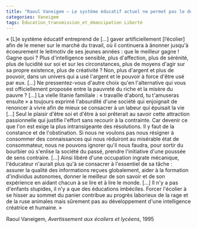 ```yaml
---
title: "Raoul Vaneigem – Le système éducatif actuel ne permet pas le développement d'une intelligence créatrice et humaine"
categories: Vaneigem
tags: Éducation_transmission_et_émancipation Liberté
---
```


« [L]e système éducatif entreprend de […] gaver artificiellement [l’écolier] afin de le mener sur le marché du travail, où il continuera à ânonner jusqu'à écoeurement le leitmotiv de ses jeunes années : que le meilleur gagne ! Gagne quoi ? Plus d'intelligence sensible, plus d'affection, plus de sérénité, plus de lucidité sur soi et sur les circonstances, plus de moyens d'agir sur sa propre existence, plus de créativité ? Non, plus d'argent et plus de pouvoir, dans un univers qui a usé l'argent et le pouvoir à force d'être usé par eux. […] Ne pressentez-vous d'autre choix qu'en l'alternative qui vous est officiellement proposée entre la pauvreté du riche et la misère du pauvre ? […] La vielle litanie familiale : « travaille d'abord, tu t'amuseras ensuite » a toujours exprimé l'absurdité d'une société qui enjoignait de renoncer à vivre afin de mieux se consacrer à un labeur qui épuisait la vie […] Seul le plaisir d'être soi et d'être à soi prêterait au savoir cette attraction passionnelle qui justifie l'effort sans recourir à la contrainte. Car devenir ce que l'on est exige la plus intransigeante des résolutions. Il y faut de la constance et de l'obstination. Si nous ne voulons pas nous résigner à consommer des connaissances qui nous réduiront au misérable état de consommateur, nous ne pouvons ignorer qu'il nous faudra, pour sortir du bourbier où s'enlise la société du passé, prendre l'initiative d'une poussée de sens contraire. […] Ainsi libéré d'une occupation ingrate mécanique, l'éducateur n'aurait plus qu'à se consacrer à l'essentiel de sa tâche : assurer la qualité des informations reçues globalement, aider à la formation d'individus autonomes, donner le meilleur de son savoir et de son expérience en aidant chacun à se lire et à lire le monde. […]  Il n'y a pas d'enfants stupides, il n'y a que des éducations imbéciles. Forcer l'écolier à se hisser au sommet du panier contribue au progrès laborieux de la rage et de la ruse animales mais sûrement pas au développement d'une intelligence créatrice et humaine. »

Raoul Vaneigem, _Avertissement aux écoliers et lycéens_, 1995